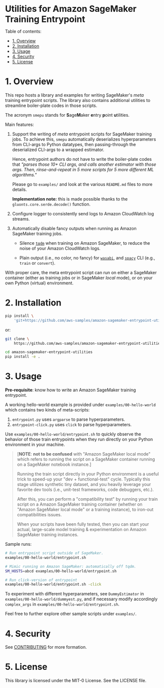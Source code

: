 <div style="font-size:200%;font-weight:bold">Utilities for Amazon SageMaker
Training Entrypoint</div>

Table of contents:

- [1. Overview](#1-overview)
- [2. Installation](#2-installation)
- [3. Usage](#3-usage)
- [4. Security](#4-security)
- [5. License](#5-license)

# 1. Overview

This repo hosts a library and examples for writing SageMaker's *meta* training
entrypoint scripts. The library also contains additional utilities to streamline
boiler-plate codes in those scripts.

The acronym `smepu` stands for **S**age**M**aker **e**ntry **p**oint
**u**tilities.

Main features:

1. Support the writing of *meta* entrypoint scripts for SageMaker training jobs.
   To achieve this, `smepu` automatically deserializes hyperparameters from
   CLI-args to Python datatypes, then passing-through the deserialized CLI-args
   to a wrapped estimator.

   Hence, entrypoint authors do not have to write the boiler-plate
   codes that *"parses those 10+ CLI args, and calls another estimator with
   those args. Then, rinse-and-repeat in 5 more scripts for 5 more different ML
   algorithms."*

   Please go to `examples/` and look at the various `README.md` files to more
   details.

   **Implementation note:** this is made possible thanks to the
     `gluonts.core.serde.decode()` function.

2. Configure logger to consistently send logs to Amazon CloudWatch log streams.

3. Automatically disable fancy outputs when running as Amazon SageMaker training
jobs.
   - Silence [`tqdm`](https://tqdm.github.io/) when training on Amazon
   SageMaker, to reduce the noise of your Amazon CloudWatch logs.

   - Plain output (i.e., no color, no fancy) for
   [`wasabi`](https://github.com/ines/wasabi), and
   [`spacy`](https://github.com/explosion/spaCy) CLI (e.g., `train` or
   `convert`).

With proper care, the meta entrypoint script can run on either a SageMaker container
(either as training jobs or in SageMaker *local* mode), or on your own Python
(virtual) environment.

# 2. Installation

```bash
pip install \
    'git+https://github.com/aws-samples/amazon-sagemaker-entrypoint-utilities@main#egg=smepu'
```

or:

```bash
git clone \
    https://github.com/aws-samples/amazon-sagemaker-entrypoint-utilities.git

cd amazon-sagemaker-entrypoint-utilities
pip install -e .
```

# 3. Usage

**Pre-requisite**: know how to write an Amazon SageMaker training entrypoint.

A working hello-world example is provided under `examples/00-hello-world` which
contains two kinds of meta-scripts:

1. `entrypoint.py` uses `argparse` to parse hyperparameters.
2. `entrypoint-click.py` uses `click` to parse hyperparameters.

Use `examples/00-hello-world/entrypoint.sh` to quickly observe the behavior of
those train entrypoints when they run directly on your Python environment in
your machine.

> \[**NOTE**: **not to be confused** with "Amazon SageMaker local mode" which
> refers to running the script on a SageMaker container running on a SageMaker
> notebook instance.\]
>
> Running the train script directly in your Python environment is a useful trick
> to speed-up your "dev + functional-test" cycle. Typically this stage utilizes
> synthetic tiny dataset, and you heavily leverage your favorite dev tools
> (i.e., unit-test frameworks, code debuggers, etc.).
>
> After this, you can perform a "compatibility test" by running your train script
> on a Amazon SageMaker training container (whether on "Amazon SageMaker local
> mode" or a training instance), to iron-out compatibilities issues.
>
> When your scripts have been fully tested, then you can start your actual,
> large-scale model training & experimentation on Amazon SageMaker training
> instances.

Sample runs:

```bash
# Run entrypoint script outside of SageMaker.
examples/00-hello-world/entrypoint.sh

# Mimic running on Amazon SageMaker: automatically off tqdm.
SM_HOSTS=abcd examples/00-hello-world/entrypoint.sh

# Run click-version of entrypoint
examples/00-hello-world/entrypoint.sh -click
```

To experiment with different hyperparameters, see `DummyEstimator` in
`examples/00-hello-world/dummyest.py`, and if necessary modify accordingly
`complex_args` in `examples/00-hello-world/entrypoint.sh`.

Feel free to further explore other sample scripts under `examples/`.

# 4. Security

See [CONTRIBUTING](CONTRIBUTING.md#security-issue-notifications) for more
formation.

# 5. License

This library is licensed under the MIT-0 License. See the LICENSE file.
